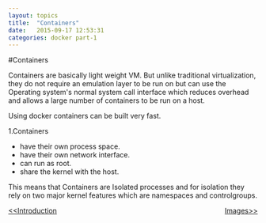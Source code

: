 ```yaml
---
layout: topics
title:  "Containers"
date:   2015-09-17 12:53:31
categories: docker part-1
---
```


#Containers

Containers are basically light weight VM. But unlike traditional virtualization, they do not require an emulation layer to be run on but can use the Operating system's normal system call interface which reduces overhead and allows a large number of containers to be run on a host.

Using docker containers can be built very fast.

1.Containers 
  * have their own process space.
  * have their own network interface.
  * can run as root.
  * share the kernel with the host.

This means that Containers are Isolated processes and for isolation they rely on two major kernel features which are namespaces and controlgroups.


<a href="introduction-to-docker.html"><<Introduction</a> 
<a style = "float:right" href="images.html">Images>></a> 

[jekyll]:      http://jekyllrb.com
[jekyll-gh]:   https://github.com/jekyll/jekyll
[jekyll-help]: https://github.com/jekyll/jekyll-help
